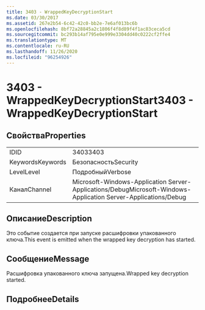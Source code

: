 ```yaml
---
title: 3403 - WrappedKeyDecryptionStart
ms.date: 03/30/2017
ms.assetid: 267e2b54-6c42-42c0-bb2e-7e6af013bc6b
ms.openlocfilehash: 8bf72a28845a2c1806f4f8d89f4f1ac83ceca5cd
ms.sourcegitcommit: bc293b14af795e0e999e3304dd40c0222cf2ffe4
ms.translationtype: MT
ms.contentlocale: ru-RU
ms.lasthandoff: 11/26/2020
ms.locfileid: "96254926"
---
```

# <a name="3403---wrappedkeydecryptionstart"></a><span data-ttu-id="4b782-102">3403 - WrappedKeyDecryptionStart</span><span class="sxs-lookup"><span data-stu-id="4b782-102">3403 - WrappedKeyDecryptionStart</span></span>

## <a name="properties"></a><span data-ttu-id="4b782-103">Свойства</span><span class="sxs-lookup"><span data-stu-id="4b782-103">Properties</span></span>  
  
|||  
|-|-|  
|<span data-ttu-id="4b782-104">ID</span><span class="sxs-lookup"><span data-stu-id="4b782-104">ID</span></span>|<span data-ttu-id="4b782-105">3403</span><span class="sxs-lookup"><span data-stu-id="4b782-105">3403</span></span>|  
|<span data-ttu-id="4b782-106">Keywords</span><span class="sxs-lookup"><span data-stu-id="4b782-106">Keywords</span></span>|<span data-ttu-id="4b782-107">Безопасность</span><span class="sxs-lookup"><span data-stu-id="4b782-107">Security</span></span>|  
|<span data-ttu-id="4b782-108">Level</span><span class="sxs-lookup"><span data-stu-id="4b782-108">Level</span></span>|<span data-ttu-id="4b782-109">Подробный</span><span class="sxs-lookup"><span data-stu-id="4b782-109">Verbose</span></span>|  
|<span data-ttu-id="4b782-110">Канал</span><span class="sxs-lookup"><span data-stu-id="4b782-110">Channel</span></span>|<span data-ttu-id="4b782-111">Microsoft-Windows-Application Server-Applications/Debug</span><span class="sxs-lookup"><span data-stu-id="4b782-111">Microsoft-Windows-Application Server-Applications/Debug</span></span>|  
  
## <a name="description"></a><span data-ttu-id="4b782-112">Описание</span><span class="sxs-lookup"><span data-stu-id="4b782-112">Description</span></span>  

 <span data-ttu-id="4b782-113">Это событие создается при запуске расшифровки упакованного ключа.</span><span class="sxs-lookup"><span data-stu-id="4b782-113">This event is emitted when the wrapped key decryption has started.</span></span>  
  
## <a name="message"></a><span data-ttu-id="4b782-114">Сообщение</span><span class="sxs-lookup"><span data-stu-id="4b782-114">Message</span></span>  

 <span data-ttu-id="4b782-115">Расшифровка упакованного ключа запущена.</span><span class="sxs-lookup"><span data-stu-id="4b782-115">Wrapped key decryption started.</span></span>  
  
## <a name="details"></a><span data-ttu-id="4b782-116">Подробнее</span><span class="sxs-lookup"><span data-stu-id="4b782-116">Details</span></span>

